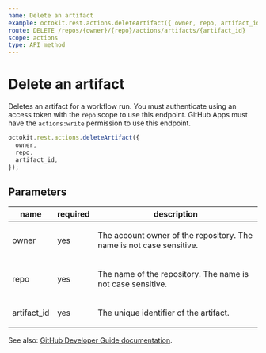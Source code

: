 ```yaml
---
name: Delete an artifact
example: octokit.rest.actions.deleteArtifact({ owner, repo, artifact_id })
route: DELETE /repos/{owner}/{repo}/actions/artifacts/{artifact_id}
scope: actions
type: API method
---
```


# Delete an artifact

Deletes an artifact for a workflow run. You must authenticate using an access token with the `repo` scope to use this endpoint. GitHub Apps must have the `actions:write` permission to use this endpoint.

```js
octokit.rest.actions.deleteArtifact({
  owner,
  repo,
  artifact_id,
});
```

## Parameters

<table>
  <thead>
    <tr>
      <th>name</th>
      <th>required</th>
      <th>description</th>
    </tr>
  </thead>
  <tbody>
    <tr><td>owner</td><td>yes</td><td>

The account owner of the repository. The name is not case sensitive.

</td></tr>
<tr><td>repo</td><td>yes</td><td>

The name of the repository. The name is not case sensitive.

</td></tr>
<tr><td>artifact_id</td><td>yes</td><td>

The unique identifier of the artifact.

</td></tr>
  </tbody>
</table>

See also: [GitHub Developer Guide documentation](https://docs.github.com/enterprise-cloud@latest//rest/reference/actions#delete-an-artifact).
